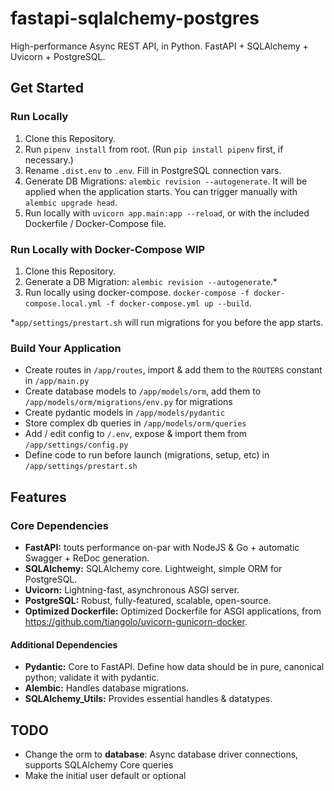 # fastapi-sqlalchemy-postgres
High-performance Async REST API, in Python. FastAPI + SQLAlchemy + Uvicorn + PostgreSQL.

## Get Started
### Run Locally
1. Clone this Repository.
2. Run `pipenv install` from root. (Run `pip install pipenv` first, if necessary.)
3. Rename `.dist.env` to `.env`. Fill in PostgreSQL connection vars.
4. Generate DB Migrations: `alembic revision --autogenerate`. It will be applied when the application starts. You can trigger manually with `alembic upgrade head`.
5. Run locally with `uvicorn app.main:app --reload`, or with the included Dockerfile / Docker-Compose file.

### Run Locally with Docker-Compose WIP
1. Clone this Repository.
2. Generate a DB Migration: `alembic revision --autogenerate`.*
3. Run locally using docker-compose. `docker-compose -f docker-compose.local.yml -f docker-compose.yml up --build`.

*`app/settings/prestart.sh` will run migrations for you before the app starts.

### Build Your Application
* Create routes in `/app/routes`, import & add them to the `ROUTERS` constant in  `/app/main.py`
* Create database models to `/app/models/orm`, add them to `/app/models/orm/migrations/env.py` for migrations
* Create pydantic models in `/app/models/pydantic`
* Store complex db queries in `/app/models/orm/queries`
* Add / edit config to `/.env`, expose & import them from `/app/settings/config.py`
* Define code to run before launch (migrations, setup, etc) in `/app/settings/prestart.sh`

## Features
### Core Dependencies
* **FastAPI:** touts performance on-par with NodeJS & Go + automatic Swagger + ReDoc generation. 
* **SQLAlchemy:** SQLAlchemy core. Lightweight, simple ORM for PostgreSQL.
* **Uvicorn:** Lightning-fast, asynchronous ASGI server.
* **PostgreSQL:** Robust, fully-featured, scalable, open-source.
* **Optimized Dockerfile:** Optimized Dockerfile for ASGI applications, from https://github.com/tiangolo/uvicorn-gunicorn-docker.

#### Additional Dependencies
* **Pydantic:** Core to FastAPI. Define how data should be in pure, canonical python; validate it with pydantic. 
* **Alembic:** Handles database migrations.
* **SQLAlchemy_Utils:** Provides essential handles & datatypes.


## TODO
* Change the orm to **database**: Async database driver connections, supports SQLAlchemy Core queries
* Make the initial user default or optional
